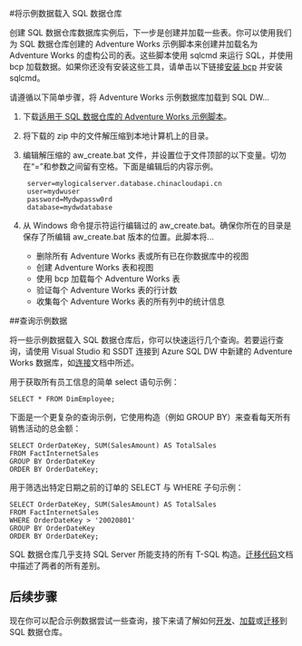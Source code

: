 <properties
   pageTitle="将示例数据载入 SQL 数据仓库 | Azure"
   description="将示例数据载入 SQL 数据仓库"
   services="sql-data-warehouse"
   documentationCenter="NA"
   authors="lodipalm"
   manager="barbkess"
   editor=""/>

<tags
   ms.service="sql-data-warehouse"
   ms.date="11/02/2015"
   wacn.date="01/20/2016"/>

#将示例数据载入 SQL 数据仓库

创建 SQL 数据仓库数据库实例后，下一步是创建并加载一些表。你可以使用我们为 SQL 数据仓库创建的 Adventure Works 示例脚本来创建并加载名为 Adventure Works 的虚构公司的表。这些脚本使用 sqlcmd 来运行 SQL，并使用 bcp 加载数据。如果你还没有安装这些工具，请单击以下链接[安装 bcp][] 并安装 sqlcmd。

请遵循以下简单步骤，将 Adventure Works 示例数据库加载到 SQL DW...

1. 下载[适用于 SQL 数据仓库的 Adventure Works 示例脚本][]。

2. 将下载的 zip 中的文件解压缩到本地计算机上的目录。

3. 编辑解压缩的 aw\_create.bat 文件，并设置位于文件顶部的以下变量。切勿在“=”和参数之间留有空格。下面是编辑后的内容示例。

    	server=mylogicalserver.database.chinacloudapi.cn
    	user=mydwuser
    	password=Mydwpassw0rd
    	database=mydwdatabase

4. 从 Windows 命令提示符运行编辑过的 aw\_create.bat。确保你所在的目录是保存了所编辑 aw\_create.bat 版本的位置。此脚本将...
	* 删除所有 Adventure Works 表或所有已在你数据库中的视图
	* 创建 Adventure Works 表和视图
	* 使用 bcp 加载每个 Adventure Works 表
	* 验证每个 Adventure Works 表的行计数
	* 收集每个 Adventure Works 表的所有列中的统计信息


##查询示例数据

将一些示例数据载入 SQL 数据仓库后，你可以快速运行几个查询。若要运行查询，请使用 Visual Studio 和 SSDT 连接到 Azure SQL DW 中新建的 Adventure Works 数据库，如[连接][]文档中所述。

用于获取所有员工信息的简单 select 语句示例：

	SELECT * FROM DimEmployee;

下面是一个更复杂的查询示例，它使用构造（例如 GROUP BY）来查看每天所有销售活动的总金额：

	SELECT OrderDateKey, SUM(SalesAmount) AS TotalSales
	FROM FactInternetSales
	GROUP BY OrderDateKey
	ORDER BY OrderDateKey;

用于筛选出特定日期之前的订单的 SELECT 与 WHERE 子句示例：

	SELECT OrderDateKey, SUM(SalesAmount) AS TotalSales
	FROM FactInternetSales
	WHERE OrderDateKey > '20020801'
	GROUP BY OrderDateKey
	ORDER BY OrderDateKey;

SQL 数据仓库几乎支持 SQL Server 所能支持的所有 T-SQL 构造。[迁移代码][]文档中描述了两者的所有差别。

## 后续步骤
现在你可以配合示例数据尝试一些查询，接下来请了解如何[开发][]、[加载][]或[迁移][]到 SQL 数据仓库。

<!--Image references-->

<!--Article references-->
[迁移]: /documentation/articles/sql-data-warehouse-overview-migrate
[开发]: /documentation/articles/sql-data-warehouse-overview-develop
[加载]: /documentation/articles/sql-data-warehouse-overview-load
[连接]: /documentation/articles/sql-data-warehouse-get-started-connect
[迁移代码]: /documentation/articles/sql-data-warehouse-migrate-code
[create a SQL Data Warehouse database instance]: /documentation/articles/sql-data-warehouse-get-started-provision
[安装 bcp]: /documentation/articles/sql-data-warehouse-load-with-bcp
[安装 sqlcmd]: /documentation/articles/sql-data-warehouse-get-started-connect-query-sqlcmd

<!--Other Web references-->
[适用于 SQL 数据仓库的 Adventure Works 示例脚本]: https://migrhoststorage.blob.core.windows.net/sqldwsample/AdventureWorksSQLDW2012.zip

<!---HONumber=Mooncake_1207_2015-->

